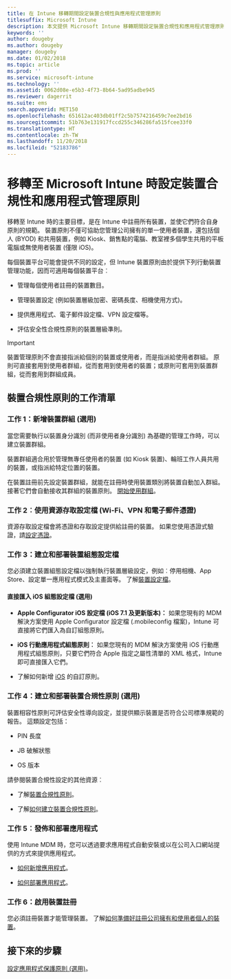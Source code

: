 ```yaml
---
title: 在 Intune 移轉期間設定裝置合規性與應用程式管理原則
titlesuffix: Microsoft Intune
description: 本文提供 Microsoft Intune 移轉期間設定裝置合規性和應用程式管理原則的必要步驟。
keywords: ''
author: dougeby
ms.author: dougeby
manager: dougeby
ms.date: 01/02/2018
ms.topic: article
ms.prod: ''
ms.service: microsoft-intune
ms.technology: ''
ms.assetid: 0062d08e-e5b3-4f73-8b64-5ad95adbe945
ms.reviewer: dagerrit
ms.suite: ems
search.appverid: MET150
ms.openlocfilehash: 651612ac403db01ff2c5b7574216459c7ee2bd16
ms.sourcegitcommit: 51b763e131917fccd255c346286fa515fcee33f0
ms.translationtype: HT
ms.contentlocale: zh-TW
ms.lasthandoff: 11/20/2018
ms.locfileid: "52183786"
---
```

# <a name="configure-device-compliance-and-app-management-policies-when-migrating-to-microsoft-intune"></a>移轉至 Microsoft Intune 時設定裝置合規性和應用程式管理原則

移轉至 Intune 時的主要目標，是在 Intune 中註冊所有裝置，並使它們符合自身原則的規範。 裝置原則不僅可協助您管理公司擁有的單一使用者裝置，還包括個人 (BYOD) 和共用裝置，例如 Kiosk、銷售點的電腦、教室裡多個學生共用的平板電腦或無使用者裝置 (僅限 iOS)。

每個裝置平台可能會提供不同的設定，但 Intune 裝置原則由於提供下列行動裝置管理功能，因而可適用每個裝置平台︰

-   管理每個使用者註冊的裝置數目。

-   管理裝置設定 (例如裝置層級加密、密碼長度、相機使用方式)。

-   提供應用程式、電子郵件設定檔、VPN 設定檔等。

-   評估安全性合規性原則的裝置層級準則。

> [!IMPORTANT]
> 裝置管理原則不會直接指派給個別的裝置或使用者，而是指派給使用者群組。 原則可直接套用到使用者群組，從而套用到使用者的裝置；或原則可套用到裝置群組，從而套用到群組成員。

## <a name="task-list-for-device-compliance-policies"></a>裝置合規性原則的工作清單

### <a name="task-1-add-device-groups-optional"></a>工作 1：新增裝置群組 (選用)

當您需要執行以裝置身分識別 (而非使用者身分識別) 為基礎的管理工作時，可以建立裝置群組。

裝置群組適合用於管理無專任使用者的裝置 (如 Kiosk 裝置)、輪班工作人員共用的裝置，或指派給特定位置的裝置。

在裝置註冊前先設定裝置群組，就能在註冊時使用裝置類別將裝置自動加入群組。 接著它們會自動接收其群組的裝置原則。 [開始使用群組](groups-get-started.md)。

### <a name="task-2-use-resource-access-profiles-wi-fi-vpn-and-email-certificates"></a>工作 2︰使用資源存取設定檔 (Wi-Fi、VPN 和電子郵件憑證)

資源存取設定檔會將憑證和存取設定提供給註冊的裝置。 如果您使用憑證式驗證，請[設定憑證](certificates-configure.md)。

### <a name="task-3-create-and-deploy-device-configuration-profiles"></a>工作 3：建立和部署裝置組態設定檔

您必須建立裝置組態設定檔以強制執行裝置層級設定，例如︰停用相機、App Store、設定單一應用程式模式及主畫面等。 了解[裝置設定檔](device-profiles.md)。

####  <a name="directly-import-ios-configuration-profiles-optional"></a>直接匯入 iOS 組態設定檔 (選用)

-   **Apple Configurator iOS 設定檔 (iOS 7.1 及更新版本)：** 如果您現有的 MDM 解決方案使用 Apple Configurator 設定檔 (.mobileconfig 檔案)，Intune 可直接將它們匯入為自訂組態原則。

-   **iOS 行動應用程式組態原則︰** 如果您現有的 MDM 解決方案使用 iOS 行動應用程式組態原則，只要它們符合 Apple 指定之屬性清單的 XML 格式，Intune 即可直接匯入它們。

- 了解如何新增 [iOS](custom-settings-ios.md) 的自訂原則。

### <a name="task-4-create-and-deploy-device-compliance-policies-optional"></a>工作 4：建立和部署裝置合規性原則 (選用)

裝置相容性原則可評估安全性導向設定，並提供顯示裝置是否符合公司標準規範的報告。 這類設定包括：

-   PIN 長度

-   JB 破解狀態

-   OS 版本

請參閱裝置合規性設定的其他資源︰

-   了解[裝置合規性原則](device-compliance.md)。

-   了解[如何建立裝置合規性原則](device-compliance-get-started.md)。

### <a name="task-5-publish-and-deploy-apps"></a>工作 5︰發佈和部署應用程式

使用 Intune MDM 時，您可以透過要求應用程式自動安裝或以在公司入口網站提供的方式來提供應用程式。

-   [如何新增應用程式](apps-add.md)。

-   [如何部署應用程式](apps-deploy.md)。

### <a name="task-6-enable-device-enrollment"></a>工作 6：啟用裝置註冊

您必須註冊裝置才能管理裝置。 了解[如何準備好註冊公司擁有和使用者個人的裝置](device-enrollment.md)。

## <a name="next-steps"></a>接下來的步驟

[設定應用程式保護原則 (選用)](migration-guide-app-protection-policies.md)。

